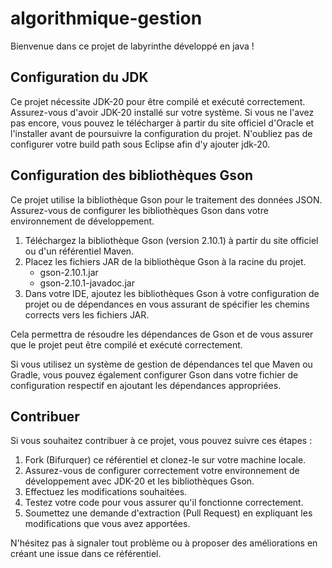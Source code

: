 # algorithmique-gestion

Bienvenue dans ce projet de labyrinthe développé en java !

## Configuration du JDK

Ce projet nécessite JDK-20 pour être compilé et exécuté correctement. Assurez-vous d'avoir JDK-20 installé sur votre système. Si vous ne l'avez pas encore, vous pouvez le télécharger à partir du site officiel d'Oracle et l'installer avant de poursuivre la configuration du projet.
N'oubliez pas de configurer votre build path sous Eclipse afin d'y ajouter jdk-20.

## Configuration des bibliothèques Gson

Ce projet utilise la bibliothèque Gson pour le traitement des données JSON. Assurez-vous de configurer les bibliothèques Gson dans votre environnement de développement.

1. Téléchargez la bibliothèque Gson (version 2.10.1) à partir du site officiel ou d'un référentiel Maven.
2. Placez les fichiers JAR de la bibliothèque Gson à la racine du projet.
   - gson-2.10.1.jar
   - gson-2.10.1-javadoc.jar
3. Dans votre IDE, ajoutez les bibliothèques Gson à votre configuration de projet ou de dépendances en vous assurant de spécifier les chemins corrects vers les fichiers JAR.

Cela permettra de résoudre les dépendances de Gson et de vous assurer que le projet peut être compilé et exécuté correctement.

Si vous utilisez un système de gestion de dépendances tel que Maven ou Gradle, vous pouvez également configurer Gson dans votre fichier de configuration respectif en ajoutant les dépendances appropriées.

## Contribuer

Si vous souhaitez contribuer à ce projet, vous pouvez suivre ces étapes :

1. Fork (Bifurquer) ce référentiel et clonez-le sur votre machine locale.
2. Assurez-vous de configurer correctement votre environnement de développement avec JDK-20 et les bibliothèques Gson.
3. Effectuez les modifications souhaitées.
4. Testez votre code pour vous assurer qu'il fonctionne correctement.
5. Soumettez une demande d'extraction (Pull Request) en expliquant les modifications que vous avez apportées.

N'hésitez pas à signaler tout problème ou à proposer des améliorations en créant une issue dans ce référentiel.
